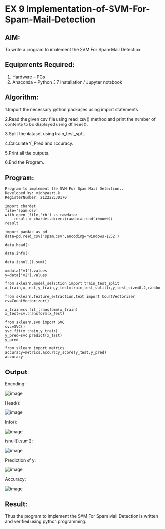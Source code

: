 # EX 9  Implementation-of-SVM-For-Spam-Mail-Detection

## AIM:

To write a program to implement the SVM For Spam Mail Detection.

## Equipments Required:

1. Hardware – PCs
2. Anaconda – Python 3.7 Installation / Jupyter notebook

## Algorithm:

1.Import the necessary python packages using import statements.

2.Read the given csv file using read_csv() method and print the number of contents to be displayed using df.head().

3.Split the dataset using train_test_split.

4.Calculate Y_Pred and accuracy.

5.Print all the outputs.

6.End the Program.

## Program:
```
Program to implement the SVM For Spam Mail Detection..
Developed by: vidhyasri.k
RegisterNumber: 212222230170 
```
```
import chardet
file='spam.csv'
with open (file,'rb') as rawdata:
    result = chardet.detect(rawdata.read(100000))
result

import pandas as pd
data=pd.read_csv("spam.csv",encoding='windows-1252')

data.head()

data.info()

data.isnull().sum()

x=data["v1"].values
y=data["v2"].values

from sklearn.model_selection import train_test_split
x_train,x_test,y_train,y_test=train_test_split(x,y,test_size=0.2,random_state=0)

from sklearn.feature_extraction.text import CountVectorizer
cv=CountVectorizer()

x_train=cv.fit_transform(x_train)
x_test=cv.transform(x_test)

from sklearn.svm import SVC
svc=SVC()
svc.fit(x_train,y_train)
y_pred=svc.predict(x_test)
y_pred

from sklearn import metrics
accuracy=metrics.accuracy_score(y_test,y_pred)
accuracy
```
## Output:

Encoding:

![image](https://github.com/vidhyasrikachapalayam/Implementation-of-SVM-For-Spam-Mail-Detection/assets/119477817/d3717f36-ac19-4bfe-979a-362a933dc9eb)


Head():

![image](https://github.com/vidhyasrikachapalayam/Implementation-of-SVM-For-Spam-Mail-Detection/assets/119477817/0a694537-2052-41e4-8cd5-b5f3208ddaf9)

Info():

![image](https://github.com/vidhyasrikachapalayam/Implementation-of-SVM-For-Spam-Mail-Detection/assets/119477817/db21e1d4-7505-4f18-a042-5e8859340cfb)

isnull().sum():

![image](https://github.com/vidhyasrikachapalayam/Implementation-of-SVM-For-Spam-Mail-Detection/assets/119477817/ca8f8fe6-9ebf-445a-a881-2a0fb9a7a4c7)

Prediction of y:

![image](https://github.com/vidhyasrikachapalayam/Implementation-of-SVM-For-Spam-Mail-Detection/assets/119477817/7c965be3-d28d-4f71-b416-2cfbb0f7b4ca)

Accuracy:

![image](https://github.com/vidhyasrikachapalayam/Implementation-of-SVM-For-Spam-Mail-Detection/assets/119477817/9d8650ab-54e5-42f2-9029-ef8a7e96d603)





## Result:
Thus the program to implement the SVM For Spam Mail Detection is written and verified using python programming.
